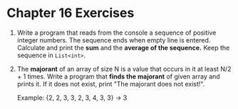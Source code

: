 # Chapter 16 Exercises

1. Write a program that reads from the console a sequence of positive integer numbers. The sequence ends when empty line is entered. Calculate and print the **sum** and the **average of the sequence.** Keep the sequence in `List<int>`.

8. The **majorant** of an array of size N is a value that occurs in it at least N/2 + 1 times. Write a program that **finds the majorant** of given array and prints it. If it does not exist, print "The majorant does not exist!".

    Example: {2, 2, 3, 3, 2, 3, 4, 3, 3} -> 3

